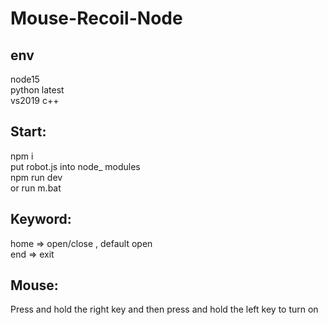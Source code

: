 # Mouse-Recoil-Node
## env <br>
node15 <br>
python latest <br>
vs2019 c++
## Start: <br>
npm i<br>
put robot.js into node_ modules<br>
npm run dev <br>
or run m.bat
## Keyword: <br>
home => open/close , default open<br>
end => exit
## Mouse: <br>
Press and hold the right key and then press and hold the left key to turn on

